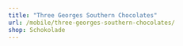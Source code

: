 ```yaml
---
title: "Three Georges Southern Chocolates"
url: /mobile/three-georges-southern-chocolates/
shop: Schokolade
---
```

